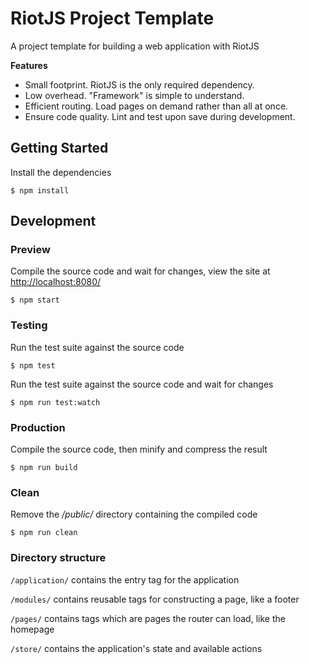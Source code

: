 # RiotJS Project Template
A project template for building a web application with RiotJS

**Features**
* Small footprint. RiotJS is the only required dependency.
* Low overhead. "Framework" is simple to understand.
* Efficient routing. Load pages on demand rather than all at once.
* Ensure code quality. Lint and test upon save during development.

## Getting Started
Install the dependencies
```
$ npm install
```

## Development

### Preview
Compile the source code and wait for changes, view the site at [http://localhost:8080/](http://localhost:8080/)
```
$ npm start
```

### Testing
Run the test suite against the source code
```
$ npm test
```

Run the test suite against the source code and wait for changes
```
$ npm run test:watch
```

### Production
Compile the source code, then minify and compress the result
```
$ npm run build
```

### Clean
Remove the */public/* directory containing the compiled code
```
$ npm run clean
```

### Directory structure
`/application/` contains the entry tag for the application

`/modules/` contains reusable tags for constructing a page, like a footer

`/pages/` contains tags which are pages the router can load, like the homepage

`/store/` contains the application's state and available actions
